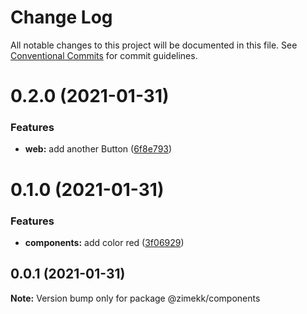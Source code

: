 # Change Log

All notable changes to this project will be documented in this file.
See [Conventional Commits](https://conventionalcommits.org) for commit guidelines.

# 0.2.0 (2021-01-31)


### Features

* **web:** add another Button ([6f8e793](https://github.com/zimekk/style/commit/6f8e793a8afd935b6bfa523867ce9a8d64863dd2))





# 0.1.0 (2021-01-31)


### Features

* **components:** add color red ([3f06929](https://github.com/zimekk/style/commit/3f06929c5991988b984178834fde4d843825f0b2))





## 0.0.1 (2021-01-31)

**Note:** Version bump only for package @zimekk/components
